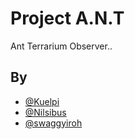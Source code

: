 
# Project A.N.T

Ant Terrarium Observer..


## By

- [@Kuelpi](https://www.github.com/Kuelpi)
- [@Nilsibus](https://github.com/Nilsibus)
- [@swaggyiroh](https://www.github.com/swaggyiroh)
